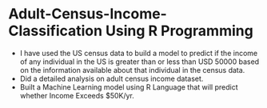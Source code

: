 # Adult-Census-Income-Classification Using R Programming

- I have used the US census data to build a model to predict if the income of any individual in the
US is greater than or less than USD 50000 based on the information available about that individual
in the census data.
- Did a detailed analysis on adult census income dataset.
- Built a Machine Learning model using R Language that will predict whether Income Exceeds
$50K/yr.
